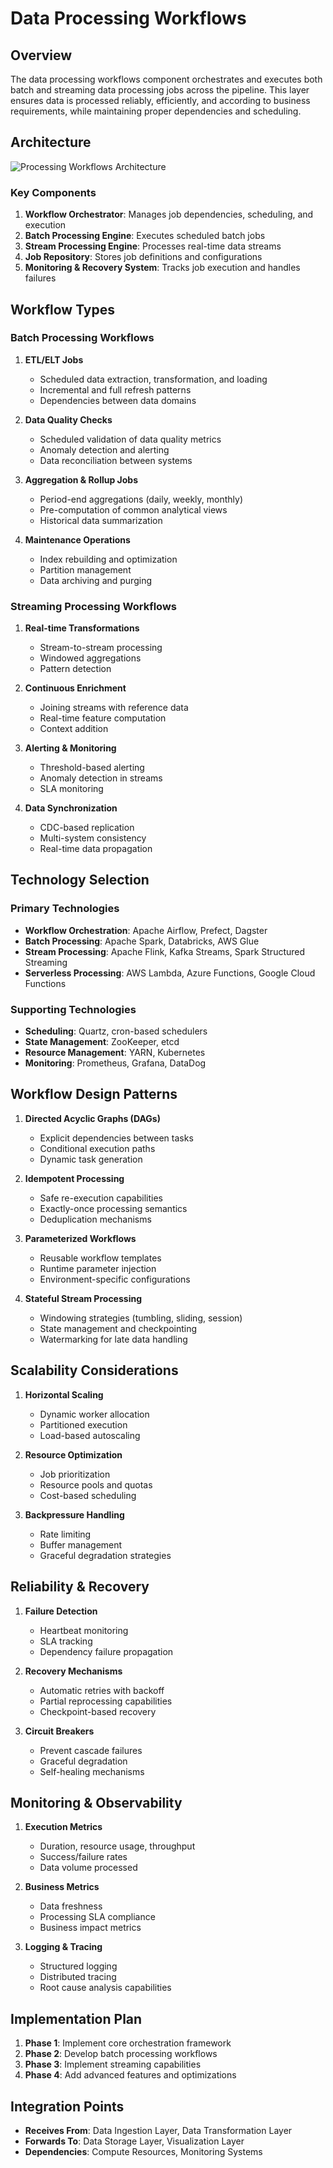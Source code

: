 # Data Processing Workflows

## Overview

The data processing workflows component orchestrates and executes both batch and streaming data processing jobs across the pipeline. This layer ensures data is processed reliably, efficiently, and according to business requirements, while maintaining proper dependencies and scheduling.

## Architecture

![Processing Workflows Architecture](../documentation/processing_architecture.png)

### Key Components

1. **Workflow Orchestrator**: Manages job dependencies, scheduling, and execution
2. **Batch Processing Engine**: Executes scheduled batch jobs
3. **Stream Processing Engine**: Processes real-time data streams
4. **Job Repository**: Stores job definitions and configurations
5. **Monitoring & Recovery System**: Tracks job execution and handles failures

## Workflow Types

### Batch Processing Workflows

1. **ETL/ELT Jobs**
   - Scheduled data extraction, transformation, and loading
   - Incremental and full refresh patterns
   - Dependencies between data domains

2. **Data Quality Checks**
   - Scheduled validation of data quality metrics
   - Anomaly detection and alerting
   - Data reconciliation between systems

3. **Aggregation & Rollup Jobs**
   - Period-end aggregations (daily, weekly, monthly)
   - Pre-computation of common analytical views
   - Historical data summarization

4. **Maintenance Operations**
   - Index rebuilding and optimization
   - Partition management
   - Data archiving and purging

### Streaming Processing Workflows

1. **Real-time Transformations**
   - Stream-to-stream processing
   - Windowed aggregations
   - Pattern detection

2. **Continuous Enrichment**
   - Joining streams with reference data
   - Real-time feature computation
   - Context addition

3. **Alerting & Monitoring**
   - Threshold-based alerting
   - Anomaly detection in streams
   - SLA monitoring

4. **Data Synchronization**
   - CDC-based replication
   - Multi-system consistency
   - Real-time data propagation

## Technology Selection

### Primary Technologies

- **Workflow Orchestration**: Apache Airflow, Prefect, Dagster
- **Batch Processing**: Apache Spark, Databricks, AWS Glue
- **Stream Processing**: Apache Flink, Kafka Streams, Spark Structured Streaming
- **Serverless Processing**: AWS Lambda, Azure Functions, Google Cloud Functions

### Supporting Technologies

- **Scheduling**: Quartz, cron-based schedulers
- **State Management**: ZooKeeper, etcd
- **Resource Management**: YARN, Kubernetes
- **Monitoring**: Prometheus, Grafana, DataDog

## Workflow Design Patterns

1. **Directed Acyclic Graphs (DAGs)**
   - Explicit dependencies between tasks
   - Conditional execution paths
   - Dynamic task generation

2. **Idempotent Processing**
   - Safe re-execution capabilities
   - Exactly-once processing semantics
   - Deduplication mechanisms

3. **Parameterized Workflows**
   - Reusable workflow templates
   - Runtime parameter injection
   - Environment-specific configurations

4. **Stateful Stream Processing**
   - Windowing strategies (tumbling, sliding, session)
   - State management and checkpointing
   - Watermarking for late data handling

## Scalability Considerations

1. **Horizontal Scaling**
   - Dynamic worker allocation
   - Partitioned execution
   - Load-based autoscaling

2. **Resource Optimization**
   - Job prioritization
   - Resource pools and quotas
   - Cost-based scheduling

3. **Backpressure Handling**
   - Rate limiting
   - Buffer management
   - Graceful degradation strategies

## Reliability & Recovery

1. **Failure Detection**
   - Heartbeat monitoring
   - SLA tracking
   - Dependency failure propagation

2. **Recovery Mechanisms**
   - Automatic retries with backoff
   - Partial reprocessing capabilities
   - Checkpoint-based recovery

3. **Circuit Breakers**
   - Prevent cascade failures
   - Graceful degradation
   - Self-healing mechanisms

## Monitoring & Observability

1. **Execution Metrics**
   - Duration, resource usage, throughput
   - Success/failure rates
   - Data volume processed

2. **Business Metrics**
   - Data freshness
   - Processing SLA compliance
   - Business impact metrics

3. **Logging & Tracing**
   - Structured logging
   - Distributed tracing
   - Root cause analysis capabilities

## Implementation Plan

1. **Phase 1**: Implement core orchestration framework
2. **Phase 2**: Develop batch processing workflows
3. **Phase 3**: Implement streaming capabilities
4. **Phase 4**: Add advanced features and optimizations

## Integration Points

- **Receives From**: Data Ingestion Layer, Data Transformation Layer
- **Forwards To**: Data Storage Layer, Visualization Layer
- **Dependencies**: Compute Resources, Monitoring Systems

